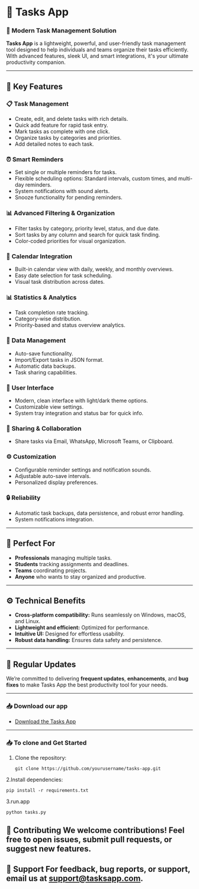 # 📝 Tasks App

### 🚀 Modern Task Management Solution

**Tasks App** is a lightweight, powerful, and user-friendly task management tool designed to help individuals and teams organize their tasks efficiently. With advanced features, sleek UI, and smart integrations, it's your ultimate productivity companion.

---

## 🌟 **Key Features**

### 📋 **Task Management**
- Create, edit, and delete tasks with rich details.
- Quick add feature for rapid task entry.
- Mark tasks as complete with one click.
- Organize tasks by categories and priorities.
- Add detailed notes to each task.

### ⏰ **Smart Reminders**
- Set single or multiple reminders for tasks.
- Flexible scheduling options: Standard intervals, custom times, and multi-day reminders.
- System notifications with sound alerts.
- Snooze functionality for pending reminders.

### 📊 **Advanced Filtering & Organization**
- Filter tasks by category, priority level, status, and due date.
- Sort tasks by any column and search for quick task finding.
- Color-coded priorities for visual organization.

### 📅 **Calendar Integration**
- Built-in calendar view with daily, weekly, and monthly overviews.
- Easy date selection for task scheduling.
- Visual task distribution across dates.

### 📊 **Statistics & Analytics**
- Task completion rate tracking.
- Category-wise distribution.
- Priority-based and status overview analytics.

### 💾 **Data Management**
- Auto-save functionality.
- Import/Export tasks in JSON format.
- Automatic data backups.
- Task sharing capabilities.

### 🌟 **User Interface**
- Modern, clean interface with light/dark theme options.
- Customizable view settings.
- System tray integration and status bar for quick info.

### 📱 **Sharing & Collaboration**
- Share tasks via Email, WhatsApp, Microsoft Teams, or Clipboard.

### ⚙️ **Customization**
- Configurable reminder settings and notification sounds.
- Adjustable auto-save intervals.
- Personalized display preferences.

### 🔒 **Reliability**
- Automatic task backups, data persistence, and robust error handling.
- System notifications integration.

---

## 🎯 **Perfect For**
- **Professionals** managing multiple tasks.
- **Students** tracking assignments and deadlines.
- **Teams** coordinating projects.
- **Anyone** who wants to stay organized and productive.

---

## ⚙️ **Technical Benefits**
- **Cross-platform compatibility:** Runs seamlessly on Windows, macOS, and Linux.
- **Lightweight and efficient:** Optimized for performance.
- **Intuitive UI:** Designed for effortless usability.
- **Robust data handling:** Ensures data safety and persistence.

---

## 🔄 **Regular Updates**
We’re committed to delivering **frequent updates**, **enhancements**, and **bug fixes** to make Tasks App the best productivity tool for your needs.

---
### 📥 **Download our app**
- [Download the Tasks App](https://ragu-123.github.io/tasks/)

---
### 📥 **To clone and Get Started**
1. Clone the repository:
   ```
   git clone https://github.com/yourusername/tasks-app.git
2.Install dependencies:
```
pip install -r requirements.txt
```
3.run.app

```
python tasks.py
```

🤝 Contributing
We welcome contributions! Feel free to open issues, submit pull requests, or suggest new features.
---
📧 Support
For feedback, bug reports, or support, email us at support@tasksapp.com.
---
